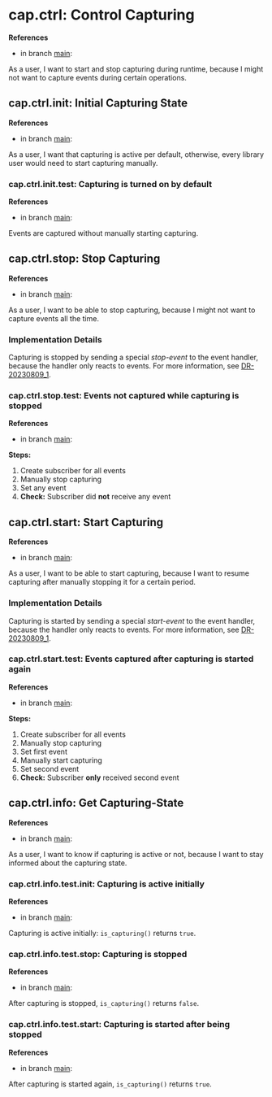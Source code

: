 # cap.ctrl: Control Capturing

**References**

- in branch [main](https://github.com/mhatzl/evident/tree/main): 

As a user, I want to start and stop capturing during runtime, because I might not want to capture events during certain operations.

## cap.ctrl.init: Initial Capturing State

**References**

- in branch [main](https://github.com/mhatzl/evident/tree/main): 

As a user, I want that capturing is active per default, otherwise, every library user would need to start capturing manually. 

### cap.ctrl.init.test: Capturing is turned on by default

**References**

- in branch [main](https://github.com/mhatzl/evident/tree/main): 

Events are captured without manually starting capturing.

## cap.ctrl.stop: Stop Capturing

**References**

- in branch [main](https://github.com/mhatzl/evident/tree/main): 

As a user, I want to be able to stop capturing, because I might not want to capture events all the time.

### Implementation Details

Capturing is stopped by sending a special *stop-event* to the event handler, because the handler only reacts to events.
For more information, see [DR-20230809_1](6-DR-20230809_1).

### cap.ctrl.stop.test: Events not captured while capturing is stopped

**References**

- in branch [main](https://github.com/mhatzl/evident/tree/main): 

**Steps:**

1. Create subscriber for all events
1. Manually stop capturing
1. Set any event
1. **Check:** Subscriber did **not** receive any event 

## cap.ctrl.start: Start Capturing

**References**

- in branch [main](https://github.com/mhatzl/evident/tree/main): 

As a user, I want to be able to start capturing, because I want to resume capturing after manually stopping it for a certain period.

### Implementation Details

Capturing is started by sending a special *start-event* to the event handler, because the handler only reacts to events.
For more information, see [DR-20230809_1](6-DR-20230809_1).

### cap.ctrl.start.test: Events captured after capturing is started again

**References**

- in branch [main](https://github.com/mhatzl/evident/tree/main): 

**Steps:**

1. Create subscriber for all events
1. Manually stop capturing
1. Set first event
1. Manually start capturing
1. Set second event
1. **Check:** Subscriber **only** received second event

## cap.ctrl.info: Get Capturing-State

**References**

- in branch [main](https://github.com/mhatzl/evident/tree/main): 

As a user, I want to know if capturing is active or not, because I want to stay informed about the capturing state.

### cap.ctrl.info.test.init: Capturing is active initially

**References**

- in branch [main](https://github.com/mhatzl/evident/tree/main): 

Capturing is active initially: `is_capturing()` returns `true`.

### cap.ctrl.info.test.stop: Capturing is stopped

**References**

- in branch [main](https://github.com/mhatzl/evident/tree/main): 

After capturing is stopped, `is_capturing()` returns `false`.

### cap.ctrl.info.test.start: Capturing is started after being stopped

**References**

- in branch [main](https://github.com/mhatzl/evident/tree/main): 

After capturing is started again, `is_capturing()` returns `true`.
